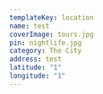 ```yaml
---
templateKey: location
name: test
coverImage: tours.jpg
pin: nightlife.jpg
category: The City
address: test
latitude: "1"
longitude: "1"
---
```

